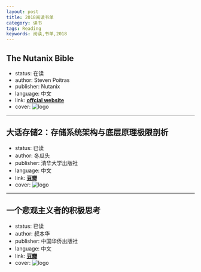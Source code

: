 ```yaml
---
layout: post
title: 2018阅读书单
category: 读书
tags: Reading
keywords: 阅读,书单,2018
---
```


## The Nutanix Bible
- status: 在读
- author: Steven Poitras
- publisher: Nutanix
- language: 中文
- link: **[offcial website](http://nutanixbible.com/)**
- cover: ![logo](http://ws1.sinaimg.cn/large/007ozevdgy1fww8dhc646j30z40i2aep.jpg)

---

## 大话存储2：存储系统架构与底层原理极限剖析
- status: 已读
- author: 冬瓜头
- publisher: 清华大学出版社
- language: 中文
- link: **[豆瓣](https://book.douban.com/subject/6087548/)**
- cover: ![logo](http://ws1.sinaimg.cn/large/007ozevdgy1fww8ipyi3yj30jy0rq4qp.jpg)

---

## 一个悲观主义者的积极思考
- status: 已读
- author: 叔本华
- publisher: 中国华侨出版社
- language: 中文
- link: **[豆瓣](https://book.douban.com/subject/23780616/)**
- cover: ![logo](http://ws2.sinaimg.cn/large/007ozevdgy1fww8lndx4yj30u217aquo.jpg)
